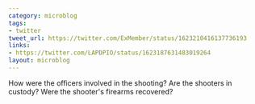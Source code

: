 ```yaml
---
category: microblog
tags:
- twitter
tweet_url: https://twitter.com/ExMember/status/1623210416137736193
links:
- https://twitter.com/LAPDPIO/status/1623187631483019264
layout: microblog
---
```

How were the officers involved in the shooting? Are the shooters in custody? Were the shooter's firearms recovered?
